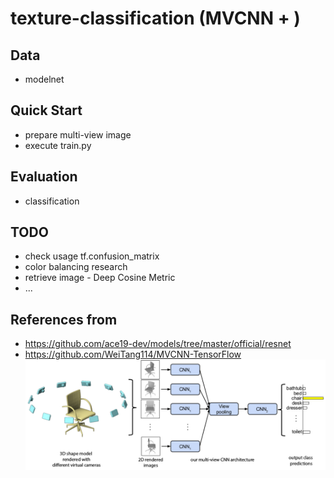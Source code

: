 # texture-classification (MVCNN + )

## Data
- modelnet

## Quick Start
- prepare multi-view image
- execute train.py

## Evaluation
- classification

## TODO
- check usage tf.confusion_matrix
- color balancing research
- retrieve image - Deep Cosine Metric
- ...

## References from
- https://github.com/ace19-dev/models/tree/master/official/resnet
- https://github.com/WeiTang114/MVCNN-TensorFlow
![](assets/mvcnn_framework.png)

